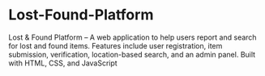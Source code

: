 # Lost-Found-Platform
Lost &amp; Found Platform – A web application to help users report and search for lost and found items. Features include user registration, item submission, verification, location-based search, and an admin panel. Built with HTML, CSS, and JavaScript
